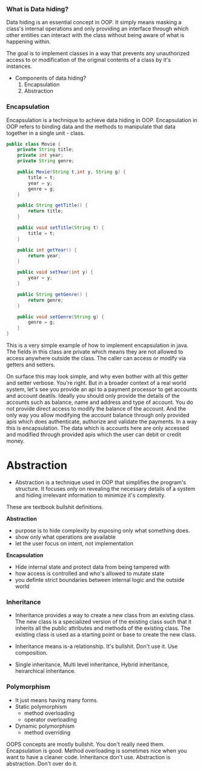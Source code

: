 
###  What is Data hiding?
  Data hiding is an essential concept in OOP. It simply means masking a class's
  internal operations and only providing an interface through which other 
  entities can interact with the class without being aware of what is happening
  within.

  The goal is to implement classes in a way that prevents any unauthorized access
  to or modification of the original contents of a class by it's instances.

- Components of data hiding?
    1. Encapsulation
    2. Abstraction

### Encapsulation
Encapsulation is a technique to achieve data hiding in OOP.
Encapsulation in OOP refers to binding data and the methods to manipulate that data
together in a single unit - class.

```java
public class Movie {
    private String title;
    private int year;
    private String genre;

    public Movie(String t,int y, String g) {
        title = t;
        year = y;
        genre = g;
    }

    public String getTitle() {
        return title;
    }

    public void setTitle(String t) {
        title = t;
    }

    public int getYear() {
        return year;
    }

    public void setYear(int y) {
        year = y;
    }

    public String getGenre() {
        return genre;
    }

    public void setGenre(String g) {
        genre = g;
    }
}
```
This is a very simple example of how to implement encapsulation in java.
The fields in this class are private which means they are not allowed to access
anywhere outside the class. The caller can access or modify via getters and setters.

On surface this may look simple, and why even bother with all this getter and setter verbose.
You're right. But in a broader context of a real world system, let's see you provide an api
to a payment processor to get accounts and account deatils. Ideally you should only provide
the details of the accounts such as balance, name and address and type of account. You do not
provide direct access to modify the balance of the account. And the only way you allow modifying
the account balance through only provided apis which does authenticate, authorize and validate
the payments. In a way this is encapsulation. The data which is accounts here are only accessed
and modified through provided apis which the user can debit or credit money.

# Abstraction

- Abstraction is a technique used in OOP that simplifies the program's structure.
It focuses only on revealing the necessary details of a system and hiding irrelevant information
to minimize it's complexity.

These are textbook bullshit definitions.

**Abstraction**
- purpose is to hide complexity by exposing only what something does.
- show only what operations are available
- let the user focus on intent, not implementation

**Encapsulation**
- Hide internal state and protect data from being tampered with
- how access is controlled and who's allowed to mutate state
- you definte strict boundaries between internal logic and the outside world


### Inheritance

- Inheritance provides a way to create a new class from an existing class.
The new class is a specialized version of the existing class such that it inherits all the
public attributes and methods of the existing class. The existing class is used as a starting point
or base to create the new class.

- Inheritance means is-a relationship. It's bullshit. Don't use it. Use composition.
- Single inheritance, Multi level inheritance, Hybrid inheritance, heirarchical inheritance.


### Polymorphism

- It just means having many forms. 
- Static polymorphism
    - method overloading
    - operator overloading
- Dynamic polymorphism
    - method overriding


OOPS concepts are mostly bullshit. You don't really need them. Encapsulation is good.
Method overloading is sometimes nice when you want to have a cleaner code.
Inheritance don't use.
Abstraction is abstraction. Don't over do it.

